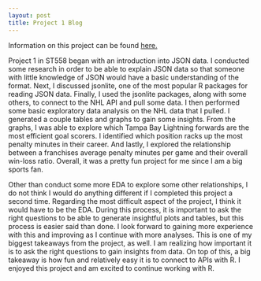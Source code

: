 ```yaml
---
layout: post
title: Project 1 Blog
---
```


Information on this project can be found [here.](https://dweck1.github.io/ST558-Project1/)  
  
  
Project 1 in ST558 began with an introduction into JSON data. I conducted some research in order to be able to explain JSON data so that someone with little knowledge of JSON would have a basic understanding of the format. Next, I discussed jsonlite, one of the most popular R packages for reading JSON data. Finally, I used the jsonlite packages, along with some others, to connect to the NHL API and pull some data. I then performed some basic exploratory data analysis on the NHL data that I pulled. I generated a couple tables and graphs to gain some insights. From the graphs, I was able to explore which Tampa Bay Lightning forwards are the most efficient goal scorers. I identified which position racks up the most penalty minutes in their career. And lastly, I explored the relationship between a franchises average penalty minutes per game and their overall win-loss ratio. Overall, it was a pretty fun project for me since I am a big sports fan.  
  
  
Other than conduct some more EDA to explore some other relationships, I do not think I would do anything different if I completed this project a second time. Regarding the most difficult aspect of the project, I think it would have to be the EDA. During this process, it is important to ask the right questions to be able to generate insightful plots and tables, but this process is easier said than done. I look forward to gaining more experience with this and improving as I continue with more analyses. This is one of my biggest takeaways from the project, as well. I am realizing how important it is to ask the right questions to gain insights from data. On top of this, a big takeaway is how fun and relatively easy it is to connect to APIs with R. I enjoyed this project and am excited to continue working with R.
